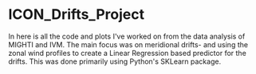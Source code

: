 # ICON_Drifts_Project

In here is all the code and plots I've worked on from the data analysis of MIGHTI and IVM. 
The main focus was on meridional drifts- and using the zonal wind profiles to create a Linear Regression based predictor for the drifts.
This was done primarily using Python's SKLearn package. 
